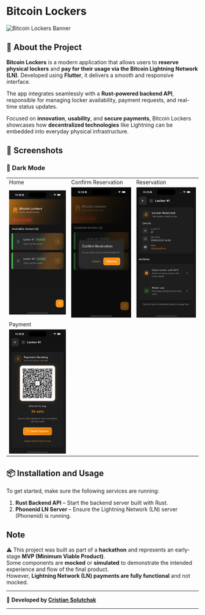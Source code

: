 # Bitcoin Lockers  

![Bitcoin Lockers Banner](assets/cover.png)  

## 📌 About the Project

**Bitcoin Lockers** is a modern application that allows users to **reserve physical lockers** and **pay for their usage via the Bitcoin Lightning Network (LN)**. Developed using **Flutter**, it delivers a smooth and responsive interface.

The app integrates seamlessly with a **Rust-powered backend API**, responsible for managing locker availability, payment requests, and real-time status updates.

Focused on **innovation**, **usability**, and **secure payments**, Bitcoin Lockers showcases how **decentralized technologies** like Lightning can be embedded into everyday physical infrastructure.


## 📸 Screenshots  

### 🌙 Dark Mode  

<table>
  <tr>
    <td>Home</td>
    <td>Confirm Reservation</td>
    <td>Reservation</td>
  </tr>
  <tr>
    <td><img src="assets/screens/home.png" width="200"></td>
    <td><img src="assets/screens/confirm_reservation.png" width="200"></td>
    <td><img src="assets/screens/reservation.png" width="200"></td>
  </tr>
  <tr>
    <td>Payment</td>
  </tr>
  <tr>
    <td><img src="assets/screens/payment.png" width="200"></td>
  </tr>
</table>

## 📦 Installation and Usage

To get started, make sure the following services are running:

1. **Rust Backend API** – Start the backend server built with Rust.
2. **Phonenid LN Server** – Ensure the Lightning Network (LN) server (Phonenid) is running.

## Note
⚠️ This project was built as part of a **hackathon** and represents an early-stage **MVP (Minimum Viable Product)**.  
Some components are **mocked** or **simulated** to demonstrate the intended experience and flow of the final product.  
However, **Lightning Network (LN) payments are fully functional** and not mocked.

---

🚀 **Developed by [Cristian Solutchak](https://github.com/cristiansolutchak)**  

---